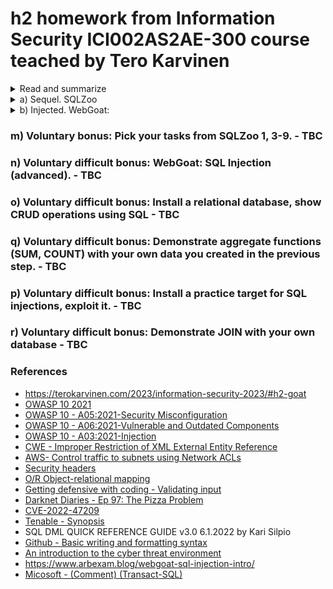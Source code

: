 # h2 homework from Information Security ICI002AS2AE-300 course teached by Tero Karvinen

<details><summary>Read and summarize</summary>
<p>
       <summary> 1. OWASP: OWASP 10 2021</summary>
              a. A05:2021-Security Misconfiguration
       
* Overview - upranked from #6 to #5, part of the reason is the shift toward highly configurable softwares. Including CWE16 (Config.) and CWE611 (Improper Restriction of XML Extension Entity Reference).
       
* Description:
  * list of application features potentially increasing the application's vulnerability
  * missing proper security hardening accross any part of the app stack of improperly configured permissions on cloud services,
  * unnecessary featured enabled or installed (ports, pages, accounts, priviliges, etc.)
  * default account setup enabled and unchanged, 
  * error messages revealing too much,
  * latest security features disabled or not configured securely,
  * security setting in application servers, framework, libaries, databases, etc. not set to secure values,
  * server does not send security headers/directives, or not set to secure values, 
   * outdated or vulnerable software

                
* Preventive method - implement secure installation process, including
  * automated, repeatable hardening process making it fast and easey to deploy another environment that is properly locked down. Different environments (Dev, QA, prod.) should be configured identically with different credetials used for each. 
  * platform without unnecessary features, doc and sample. Remove / uninstall any unused features. 
  * review and upadte the configurations, review cloud storage permissions. 
  * segmented application architecture between components / tenants / groups 
  * sending security directives to clients 
  * having automated process to verify if the configuration and settings in all env. are effective. 

* Examples
  * s1 - application server with sample applications not removed from production servers. One of these application is the adm console with default password unchanged.
  * s2 - directory listing is not disabled on the server. Attacker found, dowloaded the file, and later could be able to see the code and find flaw in the app. access control. 
  * s3 - cloud service provider with default sharing permissions open to the Internet by other users. 
                       
       b. A06:2021-Vulnerable and Outdated Components
        
* Overview - previously named Using Components with Known Vulnerabilities and ranked #2 in Top 10 community survey. This is the only cat. not having any CVEs (Common Vulnerabilities and Exposured) mapped to the included CWEs (Common Weakness Enumeration). Including  CWE1104 - Use of Unmaintained 3rd party components. 

* Description - risks posed by
        *       not knowing the version of all components whether directly or nested used (client-side/server-side),  
        *       using vulnerable, unsupported, or outdated software (OS, web/app server, DBMS, app, APIs and all components, lib), 
        *       not scanning regularly, not subcribing to security bulettins, 
        *       not fixing or upgradingthe underlying platform, frameworks duly,
        *       not testing the compatibility of updated, upgraded, or patched lib by SD, 
        *       not securing the components' config. 
                            
* Preventive methods - having ongoing patch management process in place
        *       removing unused features, files, doc, components
        *       regularly conducting inventory of all versions of used components (client/server- sides) and their related tools, regularly checking official sources like CVE (Common Vul & Exp.) and NVD (Nat. Vul. Db) for vulnerabilities, use automated software analysis tools, subcribing to security email alerts 
        *       getting components ONLY from official sources over secure links. 
        *       checking unmaintained/older libs /components. Considering deploying virtual patch to check or protect against discovered issue. 
                                
* Example
        *       accidental flaws (coding error) or intentional (backdoor) when running components
        *       automated tools enabling locating unpatched/misconf. systems. 
                                
       c. A03:2021-Injection             
        
* Overview - downranked from #2 to #3, with **more than 90%** application tested for some form of injection, including CWE79-Cross-side Scripting, CWE89 - **SQL Injection**, and 73 - Ext. Control of File Name of Path. Common injections include SQL, NoSQL, OS command, etc. 

* Description- risks are posed when 
        *       data not validated, filtered or cleaned by the app,
        *       dynamic queries with no escaping possibility are used directly
        *       "bad" data is used within OR (Object relational mapping) search param. to get extra, sensitive records. 
        *       "bad" data is used or concat. directly     
                            
* Preventive methods
        *       use a safe API with conditioned interface, avoid using the interpreter entirely
        *       use positive server-side input validation (allowlist as in [Getting defensive with coding - Validating input](https://blog.securityinnovation.com/blog/2013/11/getting-defensive-with-coding-validating-input.html) - not a  complete measure for mobile app though
        *       escape issue 
        *       use LIMIT + other SQL controls to prevent mass records leak in case of SQL injection
              
<summary> 2. Any episode from Darknet Diaries. - Ep 97: The Pizza Problem (https://darknetdiaries.com/episode/97/) </summary>

The episode told about Myles and his stressful experience when someone was trying to get his Instagram handle (OG - Original Gangster) persistently with several attemps like SIM swapping, calling him over, threatening him and his family (sending pizza to his address using his old phone number, other examples would be sending taxi, police, reporting a fire/gunfight and on). Even with with the tech background and the connections he had, he eventually gave up because of the pressure not only on him but his whole family - parents, children, partner, and on, and although he did file the case with the police, it was not taken seriously because the police or even the FBI haven't been trained for that. 

At the end of the episode, Nicole Beckwith was mentioned - she provides training, courses on this and her advice for the victims when being harassed, stalked was to go and file a complaint with the IC3 (Internet Crime Complaint Center) ran by the FBI or take it to the local FBI, or Secret Service.

What did you learn? No matter how silly it may sound (an orginial, short, animal-name IG handle), each piece of your personal data is worthy and there are hackers out there who are willing to chase for it at all costs. They are persistent, they are brutal. Prepare for that despite how hard you try to protect it, you may as well lose the battle. 

* Threat actors: according to https://cyber.gc.ca/en/guidance/introduction-cyber-threat-environment, I would put the one (there are more than one, maybe a group from what implied in the podcast) from the podcast "Cybercriminals who are often financially motivated"

* Exploits - PIN swapping method as used in the beginning of podcast, his address, his name and his family data.
 
* Vulnerabilities - how his number to the SIM can be disconnected by someone calling to the phone service provider pretending to be him and change the number connected to his SIM card, then having access to his account (email,etc.) and get access on his personal data (banking, social media account), how the current system is not ready to handle such cases (lack of experience and skills, lack of understanding "but how it would affect the "victim", etc.) 
impact - loss of his private data, feeling insecure (not only for himself but for people around him) 

* How could defenders mitigate the attack better? - after this podcast, I really don't see how Myles could have done better in this case (he had the knowledge, he had the connections and experiences and still surrendered). The only thing I can see, probably in the hand of government, officials - they need to be trained to understand that it's a crime and how harmful it may be. 

* How could the attackers improve their attack? 
                
<summary> 3. Pick a CVE (Common Vulnerabilities and Exposures), and briefly explain it & why it matters </summary>
CVE-2022-4720   - A "support user" account exists on the device and appears to be a backdoor for Technical Support staff. This account has a **default password and cannot be changed** by a user via **any normally accessible means.** .  In my understanding, it would fall under OWASP A05:2021-Security Misconfiguration as mentioned above with hardcoded/default credentials (default, unchanged). Solutiongiven by Tenable was to "apply the most recent vendor supplied patch". [Tenable - Synopsis] https://www.tenable.com/security/research/tra-2022-37
</p>
</details>

<details><summary> a) Sequel. SQLZoo </summary>
<p>
### a) Sequel. Solve SQLZoo:
        0 SELECT basics - basic tasks to get used to SELECT FROM WHERE (condition applied) 
<img width="518" alt="h2_Select_basics_01" src="https://user-images.githubusercontent.com/99587532/215873247-82aa542f-d9ca-4cd3-b921-efd3d0c2a4d0.png">
<img width="512" alt="h2_Select_basics_02" src="https://user-images.githubusercontent.com/99587532/215873257-c9022b4b-d34c-4b6a-856d-56f92cfd232f.png">
<img width="517" alt="h2_Select_basics_03" src="https://user-images.githubusercontent.com/99587532/215873267-7840a613-dab8-4b71-911f-cf096c06cf9b.png">

        2 SELECT from World, from first subtask to 5 "France, Germany, Italy"
                1. Read the note about how, what kind of data stored in the table "world"
                
                2. Large countries - using WHERE with operators (>=) 

                3. Per capita GDP - 
                using division operator (/), AS to rename the column result to "per capita GDP" + applying condition with WHERE to filter the results.
                
<img width="517" alt="h2_Select_world_03" src="https://user-images.githubusercontent.com/99587532/215873284-fd8b7133-3dca-4ea0-b416-eb7d3d2d9054.png">
                4. South America In millions - using division operator (/) to calculate population in millions + WHERE to apply the condition (continent = 'South Africa')
                
 <img width="522" alt="h2_Select_world_04" src="https://user-images.githubusercontent.com/99587532/215873289-acdb3a7b-0b18-4435-9787-d608383040bc.png">
                5. France, Germany, Italy - using WHERE ... IN (search conditinon for a set of given values) 
                
<img width="519" alt="h2_Select_world_05 " src="https://user-images.githubusercontent.com/99587532/215873296-6c78c054-e838-4001-b25b-0b7843f9034f.png">
        </p>
</details>
<details><summary> b) Injected. WebGoat:  </summary>
<p>
### b) Injected. Solve WebGoat: 
        A1 Injection (intro)
        
        page 5. GRANT ALTER TABLE TO (all schemas as the task asked for "tables")  vs GRANT ALTER ON TABLE TO (one specific schema) - https://dba.stackexchange.com/questions/317844/grant-alter-to-role-vs-grant-alter-on-schema
        
        page 9. the command shown here was quite confusing so at first it took me few times to get through (the right command line was shown under the result)  
         ![image](https://user-images.githubusercontent.com/99587532/215704214-d8cde9d8-05a4-41e7-ac43-3aa19b5c5e1a.png)
         
        page 11. and the TAN - this one took me quite a while to figure out the solution. While searching, I found 2 approaches: 
        1. More often used - and for me also easier to understand (employee can be of any value while for the "Authentication TAN"- special attention needs to be paid to the syntax ...' OR '1' = '1
        ![image](https://user-images.githubusercontent.com/99587532/215862392-21a8d0ef-e6e4-4c94-acc9-d624c7aab055.png)
        
        2.  From https://www.arbexam.blog/webgoat-sql-injection-intro/, here the "Authentication TAN" can be of any value, while for the "employee" field the input would look like a' OR '1' = '1'-- (as explained in the blog "– was important as it makes the rest of the query commented out" 
    See    -- Comment as explained by https://learn.microsoft.com/en-us/sql/t-sql/language-elements/comment-transact-sql?view=sql-server-ver16), 

        I would rather use the 1st approach as it's much visible for me.
        
        12. Update the salary  
        ![image](https://user-images.githubusercontent.com/99587532/215867587-bb1614c8-72cb-4e58-8a13-434929d18b28.png)
        Quite similar to what was used for the previous task 
        as the task ask for updating the salary of JS so that it would be higher than Tobi (77000) and Bob (83700), I've modestly updated JS' salary to 85000. Hope he's now happy. 
        for Authentication TAN: Smith '; UPDATE employees SET salary = 85000 WHERE last_name='Smith
        for employee name - any value would work here. 
        
        13. Delete the log
        I used the DROP here and the ;
        '; DROP TABLE access_log --
        or 
        '; DROP TABLE access_log;--
       again the -- was used here to comment all that out. 
       
       These tasks are not very difficult but may be tricky to get through at first, especially with the ' location in the command. 
</p>
</details>

### m) Voluntary bonus: Pick your tasks from SQLZoo 1, 3-9. - TBC 
### n) Voluntary difficult bonus: WebGoat: SQL Injection (advanced). - TBC 
### o) Voluntary difficult bonus: Install a relational database, show CRUD operations using SQL - TBC 
### q) Voluntary difficult bonus: Demonstrate aggregate functions (SUM, COUNT) with your own data you created in the previous step. - TBC 
### p) Voluntary difficult bonus: Install a practice target for SQL injections, exploit it. - TBC 
### r) Voluntary difficult bonus: Demonstrate JOIN with your own database - TBC 


### References
* https://terokarvinen.com/2023/information-security-2023/#h2-goat
* [OWASP 10 2021](https://owasp.org/Top10/)
* [OWASP 10 - A05:2021-Security Misconfiguration](https://owasp.org/Top10/A05_2021-Security_Misconfiguration/)
* [OWASP 10 - A06:2021-Vulnerable and Outdated Components](https://owasp.org/Top10/A06_2021-Vulnerable_and_Outdated_Components/)
* [OWASP 10 - A03:2021-Injection](https://owasp.org/Top10/A03_2021-Injection/)
* [CWE - Improper Restriction of XML External Entity Reference](https://cwe.mitre.org/data/definitions/611.html)
* [AWS- Control traffic to subnets using Network ACLs](https://docs.aws.amazon.com/vpc/latest/userguide/vpc-network-acls.html)
* [Security headers](https://securityheaders.com/)
* [O/R Object-relational mapping](https://en.wikipedia.org/wiki/Object%E2%80%93relational_mapping) 
* [Getting defensive with coding - Validating input](https://blog.securityinnovation.com/blog/2013/11/getting-defensive-with-coding-validating-input.html) 
* [Darknet Diaries - Ep 97: The Pizza Problem](https://darknetdiaries.com/episode/97/)
* [CVE-2022-47209](https://cve.mitre.org/cgi-bin/cvename.cgi?name=CVE-2022-47209) 
* [Tenable - Synopsis](https://www.tenable.com/security/research/tra-2022-37)
* SQL DML QUICK REFERENCE GUIDE v3.0 6.1.2022 by Kari Silpio 
* [Github - Basic writing and formatting syntax](https://docs.github.com/en/get-started/writing-on-github/getting-started-with-writing-and-formatting-on-github/basic-writing-and-formatting-syntax)
* [An introduction to the cyber threat environment](https://cyber.gc.ca/en/guidance/introduction-cyber-threat-environment) 
* https://www.arbexam.blog/webgoat-sql-injection-intro/
* [Micosoft - (Comment) (Transact-SQL)](https://learn.microsoft.com/en-us/sql/t-sql/language-elements/comment-transact-sql?view=sql-server-ver16)
